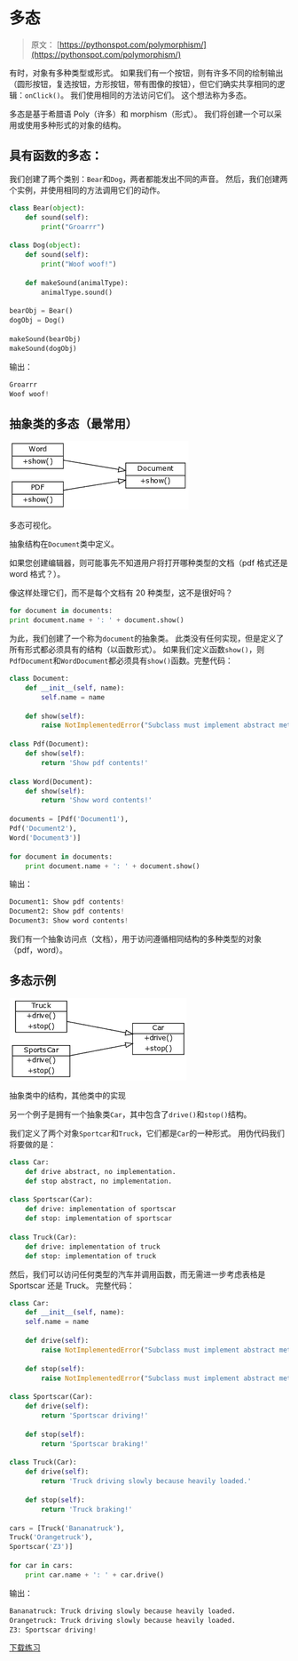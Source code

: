 # 多态

> 原文： [https://pythonspot.com/polymorphism/](https://pythonspot.com/polymorphism/)

有时，对象有多种类型或形式。 如果我们有一个按钮，则有许多不同的绘制输出（圆形按钮，复选按钮，方形按钮，带有图像的按钮），但它们确实共享相同的逻辑：`onClick()`。 我们使用相同的方法访问它们。 这个想法称为多态。

多态是基于希腊语 Poly（许多）和 morphism（形式）。 我们将创建一个可以采用或使用多种形式的对象的结构。

## 具有函数的多态：

我们创建了两个类别：`Bear`和`Dog`，两者都能发出不同的声音。 然后，我们创建两个实例，并使用相同的方法调用它们的动作。

```py
class Bear(object):
    def sound(self):
        print("Groarrr")

class Dog(object):
    def sound(self):
        print("Woof woof!")

    def makeSound(animalType):
        animalType.sound()

bearObj = Bear()
dogObj = Dog()

makeSound(bearObj)
makeSound(dogObj)

```

输出：

```py
Groarrr
Woof woof!

```

## 抽象类的多态（最常用）

![polymorphism example](img/2c012acbbf068f97276301d4bf125959.jpg)

多态可视化。

抽象结构在`Document`类中定义。

如果您创建编辑器，则可能事先不知道用户将打开哪种类型的文档（pdf 格式还是 word 格式？）。

像这样处理它们，而不是每个文档有 20 种类型，这不是很好吗？

```py
for document in documents:
print document.name + ': ' + document.show()

```

为此，我们创建了一个称为`document`的抽象类。 此类没有任何实现，但是定义了所有形式都必须具有的结构（以函数形式）。 如果我们定义函数`show()`，则`PdfDocument`和`WordDocument`都必须具有`show()`函数。完整代码：

```py
class Document:
    def __init__(self, name):
        self.name = name

    def show(self):
        raise NotImplementedError("Subclass must implement abstract method")

class Pdf(Document):
    def show(self):
        return 'Show pdf contents!'

class Word(Document):
    def show(self):
        return 'Show word contents!'

documents = [Pdf('Document1'),
Pdf('Document2'),
Word('Document3')]

for document in documents:
    print document.name + ': ' + document.show()

```

输出：

```py
Document1: Show pdf contents!
Document2: Show pdf contents!
Document3: Show word contents!

```

我们有一个抽象访问点（文档），用于访问遵循相同结构的多种类型的对象（pdf，word）。

## 多态示例

![polymorphism-example](img/744304fa9c5a5b805fd3179eb9881d70.jpg)

抽象类中的结构，其他类中的实现

另一个例子是拥有一个抽象类`Car`，其中包含了`drive()`和`stop()`结构。

我们定义了两个对象`Sportcar`和`Truck`，它们都是`Car`的一种形式。 用伪代码我们将要做的是：

```py
class Car:
    def drive abstract, no implementation.
    def stop abstract, no implementation.

class Sportscar(Car):
    def drive: implementation of sportscar
    def stop: implementation of sportscar

class Truck(Car):
    def drive: implementation of truck
    def stop: implementation of truck

```

然后，我们可以访问任何类型的汽车并调用函数，而无需进一步考虑表格是 Sportscar 还是 Truck。 完整代码：

```py
class Car:
    def __init__(self, name):
    self.name = name

    def drive(self):
        raise NotImplementedError("Subclass must implement abstract method")

    def stop(self):
        raise NotImplementedError("Subclass must implement abstract method")

class Sportscar(Car):
    def drive(self):
        return 'Sportscar driving!'

    def stop(self):
        return 'Sportscar braking!'

class Truck(Car):
    def drive(self):
        return 'Truck driving slowly because heavily loaded.'

    def stop(self):
        return 'Truck braking!'

cars = [Truck('Bananatruck'),
Truck('Orangetruck'),
Sportscar('Z3')]

for car in cars:
    print car.name + ': ' + car.drive()

```

输出：

```py
Bananatruck: Truck driving slowly because heavily loaded.
Orangetruck: Truck driving slowly because heavily loaded.
Z3: Sportscar driving!

```

[下载练习](https://pythonspot.com/download-oop-exercises/)